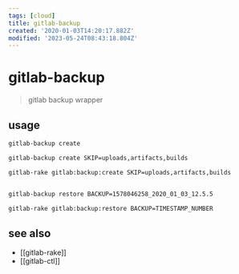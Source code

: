 ```yaml
---
tags: [cloud]
title: gitlab-backup
created: '2020-01-03T14:20:17.882Z'
modified: '2023-05-24T08:43:18.804Z'
---
```


# gitlab-backup

> gitlab backup wrapper

## usage
```sh
gitlab-backup create

gitlab-backup create SKIP=uploads,artifacts,builds

gitlab-rake gitlab:backup:create SKIP=uploads,artifacts,builds


gitlab-backup restore BACKUP=1578046258_2020_01_03_12.5.5

gitlab-rake gitlab:backup:restore BACKUP=TIMESTAMP_NUMBER
```

## see also
- [[gitlab-rake]]
- [[gitlab-ctl]]
